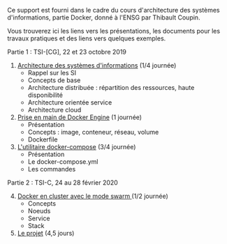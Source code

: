 Ce support est fourni dans le cadre du cours d'architecture des systèmes d'informations, partie Docker, donné à l'ENSG par Thibault Coupin.

Vous trouverez ici les liens vers les présentations, les documents pour les travaux pratiques et des liens vers quelques exemples.

Partie 1 : TSI-[CG],  22 et 23 octobre 2019

1. [Architecture des systèmes d'informations](asi) (1/4 journée)
    - Rappel sur les SI
    - Concepts de base
    - Architecture distribuée : répartition des ressources, haute disponibilité
    - Architecture orientée service
    - Architecture cloud
2. [Prise en main de Docker Engine](docker-engine) (1 journée)
    - Présentation
    - Concepts : image, conteneur, réseau, volume
    - Dockerfile
3. [L'utilitaire docker-compose](docker-compose) (3/4 journée)
    - Présentation
    - Le docker-compose.yml
    - Les commandes

Partie 2 : TSI-C, 24 au 28 février 2020

4. [Docker en cluster avec le mode swarm ](docker-swarm) (1/2 journée)
    - Concepts
    - Noeuds
    - Service
    - Stack
5. [Le projet](projet-swarm) (4,5 jours)
